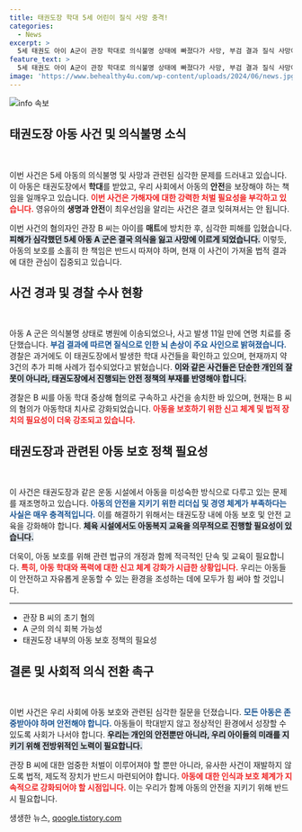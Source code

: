 ```yaml
---
title: 태권도장 학대 5세 어린이 질식 사망 충격!
categories:
  - News
excerpt: >
  5세 태권도 아이 A군이 관장 학대로 의식불명 상태에 빠졌다가 사망, 부검 결과 질식 사망이라는 충격적 사실이 밝혀졌다. 경찰, 추가 피해 조사 착수!
feature_text: >
  5세 태권도 아이 A군이 관장 학대로 의식불명 상태에 빠졌다가 사망, 부검 결과 질식 사망이라는 충격적 사실이 밝혀졌다. 경찰, 추가 피해 조사 착수!
image: 'https://www.behealthy4u.com/wp-content/uploads/2024/06/news.jpg'
---
```


<p><img src="https://www.behealthy4u.com/wp-content/uploads/2024/06/news.jpg" alt="info 속보" /></p>

<h2 data-ke-size="size26">태권도장 아동 사건 및 의식불명 소식</h2>

<p data-ke-size="size16">&nbsp;</p>

<p>이번 사건은 5세 아동의 의식불명 및 사망과 관련된 심각한 문제를 드러내고 있습니다. 이 아동은 태권도장에서 <strong>학대</strong>를 받았고, 우리 사회에서 아동의 <strong>안전</strong>을 보장해야 하는 책임을 일깨우고 있습니다. <b><span style="color: #ee2323;">이번 사건은 가해자에 대한 강력한 처벌 필요성을 부각하고 있습니다.</span></b> 영유아의 <strong>생명과 안전</strong>이 최우선임을 알리는 사건은 결코 잊혀져서는 안 됩니다. </p>

<p>이번 사건의 혐의자인 관장 B 씨는 아이를 <strong>매트</strong>에 방치한 후, 심각한 피해를 입혔습니다. <b><span style="background-color: #21538527;">피해가 심각했던 5세 아동 A 군은 결국 의식을 잃고 사망에 이르게 되었습니다.</span></b> 이렇듯, 아동의 보호를 소홀히 한 책임은 반드시 따져야 하며, 현재 이 사건이 가져올 법적 결과에 대한 관심이 집중되고 있습니다.</p>

<h2 data-ke-size="size26">사건 경과 및 경찰 수사 현황</h2>

<p data-ke-size="size16">&nbsp;</p>

<p>아동 A 군은 의식불명 상태로 병원에 이송되었으나, 사고 발생 11일 만에 연명 치료를 중단했습니다. <b><span style="color: #1a5490;">부검 결과에 따르면 질식으로 인한 뇌 손상이 주요 사인으로 밝혀졌습니다.</span></b> 경찰은 과거에도 이 태권도장에서 발생한 학대 사건들을 확인하고 있으며, 현재까지 약 3건의 추가 피해 사례가 접수되었다고 밝혔습니다. <b><span style="background-color: #21538527;">이와 같은 사건들은 단순한 개인의 잘못이 아니라, 태권도장에서 진행되는 안전 정책의 부재를 반영해야 합니다.</span></b></p>

<p>경찰은 B 씨를 아동 학대 중상해 혐의로 구속하고 사건을 송치한 바 있으며, 현재는 B 씨의 혐의가 아동학대 치사로 강화되었습니다. <b><span style="color: #ee2323;">아동을 보호하기 위한 신고 체계 및 법적 장치의 필요성이 더욱 강조되고 있습니다.</span></b></p>

<h2 data-ke-size="size26">태권도장과 관련된 아동 보호 정책 필요성</h2>

<p data-ke-size="size16">&nbsp;</p>

<p>이 사건은 태권도장과 같은 운동 시설에서 아동을 미성숙한 방식으로 다루고 있는 문제를 재조명하고 있습니다. <b><span style="color: #1a5490;">아동의 안전을 지키기 위한 리더십 및 경영 체계가 부족하다는 사실은 매우 충격적입니다.</span></b> 이를 해결하기 위해서는 태권도장 내에 아동 보호 및 안전 교육을 강화해야 합니다. <b><span style="background-color: #21538527;">체육 시설에서도 아동복지 교육을 의무적으로 진행할 필요성이 있습니다.</span></b></p>

<p>더욱이, 아동 보호를 위해 관련 법규의 개정과 함께 적극적인 단속 및 교육이 필요합니다. <b><span style="color: #ee2323;">특히, 아동 학대와 폭력에 대한 신고 체계 강화가 시급한 상황입니다.</span></b> 우리는 아동들이 안전하고 자유롭게 운동할 수 있는 환경을 조성하는 데에 모두가 힘 써야 할 것입니다.</p>

<p><html>
<hr></p>

<ul>
<li>관장 B 씨의 초기 혐의</li>
<li>A 군의 의식 회복 가능성</li>
<li>태권도장 내부의 아동 보호 정책의 필요성</li>
</ul>

<p></html></p>

<h2 data-ke-size="size26">결론 및 사회적 의식 전환 촉구</h2>

<p data-ke-size="size16">&nbsp;</p>

<p>이번 사건은 우리 사회에 아동 보호와 관련된 심각한 질문을 던졌습니다. <b><span style="color: #1a5490;">모든 아동은 존중받아야 하며 안전해야 합니다.</span></b> 아동들이 학대받지 않고 정상적인 환경에서 성장할 수 있도록 사회가 나서야 합니다. <b><span style="background-color: #21538527;">우리는 개인의 안전뿐만 아니라, 우리 아이들의 미래를 지키기 위해 전방위적인 노력이 필요합니다.</span></b> </p>

<p>관장 B 씨에 대한 엄중한 처벌이 이루어져야 할 뿐만 아니라, 유사한 사건이 재발하지 않도록 법적, 제도적 장치가 반드시 마련되어야 합니다. <b><span style="color: #ee2323;">아동에 대한 인식과 보호 체계가 지속적으로 강화되어야 할 시점입니다.</span></b> 이는 우리가 함께 아동의 안전을 지키기 위해 반드시 필요합니다.</p>
생생한 뉴스, <a href="https://qoogle.tistory.com" rel="dofollow">qoogle.tistory.com</a>


